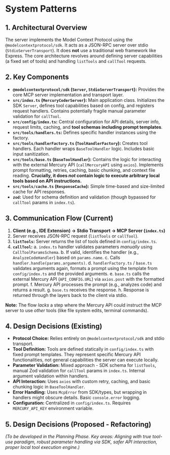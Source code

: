 # System Patterns

## 1. Architectural Overview

The server implements the Model Context Protocol using the `@modelcontextprotocol/sdk`. It acts as a JSON-RPC server over stdio (`StdioServerTransport`). It does **not** use a traditional web framework like Express. The core architecture revolves around defining server capabilities (a fixed set of tools) and handling `listTools` and `callTool` requests.

## 2. Key Components

- **`@modelcontextprotocol/sdk` (`Server`, `StdioServerTransport`):** Provides the core MCP server implementation and transport layer.
- **`src/index.ts` (`MercuryCoderServer`):** Main application class. Initializes the SDK `Server`, defines tool capabilities based on config, and registers request handlers. Contains potentially fragile manual parameter validation for `callTool`.
- **`src/config/index.ts`:** Central configuration for API details, server info, request limits, caching, and **tool schemas including prompt templates**.
- **`src/tools/handlers.ts`:** Defines specific handler instances using the factory.
- **`src/tools/handlerFactory.ts` (`ToolHandlerFactory`):** Creates tool handlers. Each handler wraps `BaseToolHandler` logic. Includes basic input sanitization.
- **`src/tools/base.ts` (`BaseToolHandler`):** Contains the logic for interacting with the external Mercury API (`callMercuryAPI` using `axios`). Implements prompt formatting, retries, caching, basic chunking, and context file reading. **Crucially, it does *not* contain logic to execute arbitrary local tools based on API instructions.**
- **`src/tools/cache.ts` (`ResponseCache`):** Simple time-based and size-limited cache for API responses.
- **`zod`:** Used for schema definition and validation (though bypassed for `callTool` params in `index.ts`).

## 3. Communication Flow (Current)

1.  **Client (e.g., IDE Extension) -> Stdio Transport -> MCP Server (`index.ts`)**
2.  Server receives JSON-RPC request (`listTools` or `callTool`).
3.  **`listTools`:** Server returns the list of tools defined in `config/index.ts`.
4.  **`callTool`:**
    a. `index.ts` handler validates parameters *manually* using `CallToolParamsSchema`.
    b. If valid, identifies the handler (e.g., `AnalyzeCodeHandler`) based on `params.name`.
    c. Calls `handler.handle(params.arguments)`.
    d. `handlerFactory.ts` / `base.ts` validates arguments again, formats a prompt using the template from `config/index.ts` and the provided arguments.
    e. `base.ts` calls the external Mercury API (`API_CONFIG.URL`) via `axios.post` with the formatted prompt.
    f. Mercury API processes the prompt (e.g., analyzes code) and returns a result.
    g. `base.ts` receives the response.
    h. Response is returned through the layers back to the client via stdio.

**Note:** The flow *lacks* a step where the Mercury API could instruct the MCP server to use *other* tools (like file system edits, terminal commands).

## 4. Design Decisions (Existing)

- **Protocol Choice:** Relies entirely on `@modelcontextprotocol/sdk` and stdio transport.
- **Tool Definition:** Tools are defined statically in `config/index.ts` with fixed prompt templates. They represent specific Mercury API functionalities, not general capabilities the server can execute locally.
- **Parameter Validation:** Mixed approach - SDK schema for `listTools`, manual Zod validation for `callTool` params in `index.ts`. Internal argument validation within handlers.
- **API Interaction:** Uses `axios` with custom retry, caching, and basic chunking logic in `BaseToolHandler`.
- **Error Handling:** Uses `McpError` from SDK/types, but wrapping in handlers might obscure details. Basic `console.error` logging.
- **Configuration:** Centralized in `config/index.ts`. Requires `MERCURY_API_KEY` environment variable.

## 5. Design Decisions (Proposed - Refactoring)

*(To be developed in the Planning Phase. Key areas: Aligning with true tool-use paradigm, robust parameter handling via SDK, safer API interaction, proper local tool execution engine.)* 